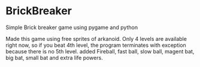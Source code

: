 # BrickBreaker
Simple Brick breaker game using pygame and python

Made this game using free sprites of arkanoid.
Only 4 levels are available right now, so if you beat 4th level, the program terminates with exception because there is no 5th level.
added Fireball, fast ball, slow ball, magent bat, big bat, small bat and extra life powers.
